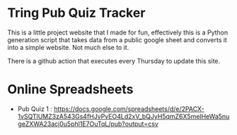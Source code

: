 # Tring Pub Quiz Tracker
This is a little project website that I made for fun, effectively this is a Python generation script that takes data from a public google sheet and converts it into a simple website. Not much else to it.

There is a github action that executes every Thursday to update this site.

# Online Spreadsheets
- Pub Quiz 1 : https://docs.google.com/spreadsheets/d/e/2PACX-1vSQTlUMZ3zA543Gs4fHJvPvEO4Ld2xV_bQJyH5qmZ6X5melHeWa5nugeZXWA23acj0u5phl1E7OuTqL/pub?output=csv



